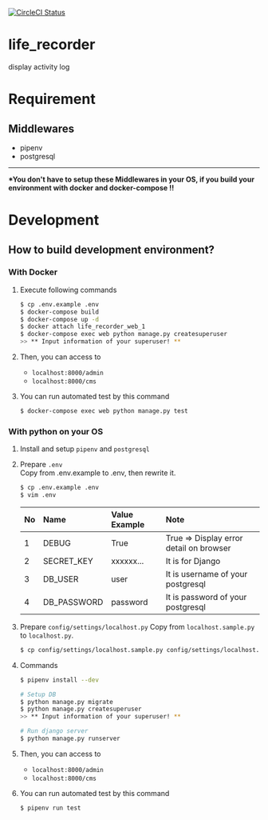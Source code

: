 [![CircleCI Status](https://circleci.com/gh/siruku6/life_recorder.svg?style=svg)](https://app.circleci.com/pipelines/github/siruku6/life_recorder?branch=master)

# life_recorder
display activity log

# Requirement

## Middlewares

- pipenv
- postgresql

---

**\*You don't have to setup these Middlewares in your OS, if you build your environment with docker and docker-compose !!**

# Development

## How to build development environment?
### With Docker

1. Execute following commands
    ```bash
    $ cp .env.example .env
    $ docker-compose build
    $ docker-compose up -d
    $ docker attach life_recorder_web_1
    $ docker-compose exec web python manage.py createsuperuser
    >> ** Input information of your superuser! **
    ```
1. Then, you can access to
    - `localhost:8000/admin`
    - `localhost:8000/cms`

1. You can run automated test by this command
    ```bash
    $ docker-compose exec web python manage.py test
    ```

### With python on your OS
1. Install and setup `pipenv` and `postgresql`
1. Prepare `.env`  
Copy from .env.example to .env, then rewrite it.
    ```bash
    $ cp .env.example .env
    $ vim .env
    ```
    |No|Name       |Value Example|Note                                   |
    |:-|:----------|:------------|:--------------------------------------|
    |1 |DEBUG      |True         |True => Display error detail on browser|
    |2 |SECRET_KEY |xxxxxx...    |It is for Django                       |
    |3 |DB_USER    |user         |It is username of your postgresql      |
    |4 |DB_PASSWORD|password     |It is password of your postgresql      |
1. Prepare `config/settings/localhost.py`
Copy from `localhost.sample.py` to `localhost.py`.
    ```bash
    $ cp config/settings/localhost.sample.py config/settings/localhost.py
    ```
1. Commands
    ```bash
    $ pipenv install --dev

    # Setup DB
    $ python manage.py migrate
    $ python manage.py createsuperuser
    >> ** Input information of your superuser! **

    # Run django server
    $ python manage.py runserver
    ```
1. Then, you can access to
    - `localhost:8000/admin`
    - `localhost:8000/cms`

1. You can run automated test by this command
    ```bash
    $ pipenv run test
    ```
